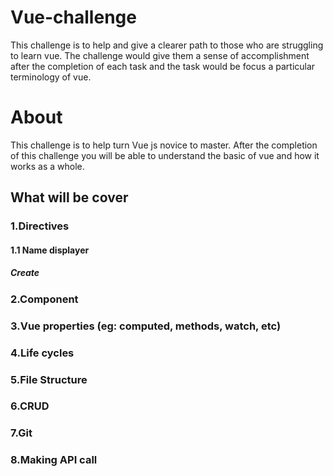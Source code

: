 # Vue-challenge
This challenge is to help and give a clearer path to those who are struggling to learn vue. The challenge would give them a sense of accomplishment after the completion of each task and the task would be focus a particular terminology of vue.
# About
This challenge is to help turn Vue js novice to master. After the completion of this challenge you will be able to understand the basic of vue and how it works as a whole.
## What will be cover
### 1.Directives
#### 1.1 Name displayer
##### Create
### 2.Component
### 3.Vue properties (eg: computed, methods, watch, etc)
### 4.Life cycles
### 5.File Structure
### 6.CRUD
### 7.Git
### 8.Making API call

